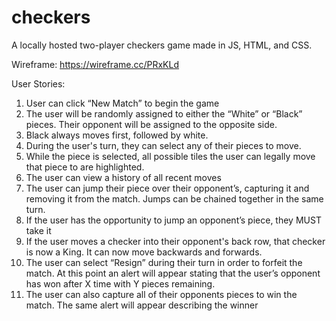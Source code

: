 # checkers
A locally hosted two-player checkers game made in JS, HTML, and CSS.

Wireframe: https://wireframe.cc/PRxKLd

User Stories:

1. User can click “New Match” to begin the game
2. The user will be randomly assigned to either the “White” or “Black” pieces.  Their opponent will be assigned to the opposite side.
3. Black always moves first, followed by white.
4. During the user's turn, they can select any of their pieces to move.
5. While the piece is selected, all possible tiles the user can legally move that piece to are highlighted.
6. The user can view a history of all recent moves
7. The user can jump their piece over their opponent’s, capturing it and removing it from the match.  Jumps can be chained together in the same turn.
8. If the user has the opportunity to jump an opponent’s piece, they MUST take it
9. If the user moves a checker into their opponent's back row, that checker is now a King.  It can now move backwards and forwards.
10. The user can select “Resign” during their turn in order to forfeit the match.  At this point an alert will appear stating that the user’s opponent has won after X time with Y pieces remaining.
11. The user can also capture all of their opponents pieces to win the match. The same alert will appear describing the winner
